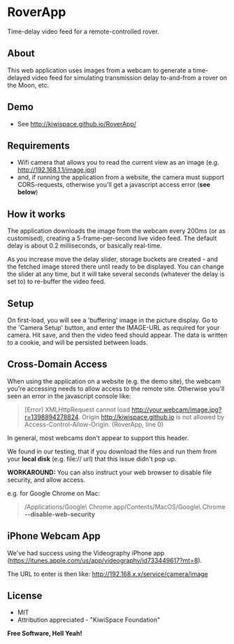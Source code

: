 RoverApp
========

Time-delay video feed for a remote-controlled rover.


## About

This web application uses images from a webcam to generate a time-delayed video feed for simulating transmission delay to-and-from a rover on the Moon, etc.

## Demo

* See http://kiwispace.github.io/RoverApp/

## Requirements

* Wifi camera that allows you to read the current view as an image  (e.g. http://192.168.1.1/image.jpg)
* and, if running the application from a website, the camera must support CORS-requests, otherwise you'll get a javascript access error (**see below**)

## How it works

The application downloads the image from the webcam every 200ms (or as customised), creating a 5-frame-per-second live video feed. The default delay is about 0.2 milliseconds, or basically real-time. 

As you increase move the delay slider, storage buckets are created - and the fetched image stored there until ready to be displayed. You can change the slider at any time, but it will take several seconds (whatever the delay is set to) to re-buffer the video feed.

## Setup
On first-load, you will see a 'buffering' image in the picture display. Go to the 'Camera Setup' button, and enter the IMAGE-URL as required for your camera. Hit save, and then the video feed should appear. The data is written to a cookie, and will be persisted between loads.

## Cross-Domain Access
When using the application on a website (e.g. the demo site), the webcam you're accessing needs to allow access to the remote site. Otherwise you'll seen an error in the javascript console like:

> [Error] XMLHttpRequest cannot load http://your.webcam/image.jpg?r=1398894278824. Origin http://kiwispace.github.io is not allowed by Access-Control-Allow-Origin. (RoverApp, line 0)

In general, most webcams don't appear to support this header.

We found in our testing, that if you download the files and run them from your **local disk** (e.g. file:// url) that this issue didn't pop up.

**WORKAROUND:** You can also instruct your web browser to disable file security, and allow access.

e.g. for Google Chrome on Mac:
> /Applications/Google\ Chrome.app/Contents/MacOS/Google\ Chrome **--disable-web-security**

## iPhone Webcam App

We've had success using the Videography iPhone app (https://itunes.apple.com/us/app/videography/id733449617?mt=8). 

The URL to enter is then like: http://192.168.x.x/service/camera/image</tt>



License
----

* MIT
* Attribution appreciated - "KiwiSpace Foundation"

**Free Software, Hell Yeah!**
